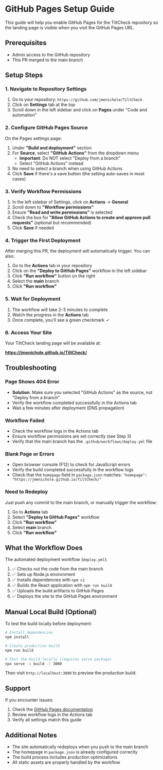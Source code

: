 # GitHub Pages Setup Guide

This guide will help you enable GitHub Pages for the TiltCheck repository so the landing page is visible when you visit the GitHub Pages URL.

## Prerequisites

- Admin access to the GitHub repository
- This PR merged to the main branch

## Setup Steps

### 1. Navigate to Repository Settings

1. Go to your repository: `https://github.com/jmenichole/TiltCheck`
2. Click on **Settings** tab at the top
3. Scroll down in the left sidebar and click on **Pages** under "Code and automation"

### 2. Configure GitHub Pages Source

On the Pages settings page:

1. Under **"Build and deployment"** section
2. For **Source**, select **"GitHub Actions"** from the dropdown menu
   - **Important**: Do NOT select "Deploy from a branch"
   - Select "GitHub Actions" instead
3. No need to select a branch when using GitHub Actions
4. Click **Save** if there's a save button (the setting auto-saves in most cases)

### 3. Verify Workflow Permissions

1. In the left sidebar of Settings, click on **Actions** → **General**
2. Scroll down to **"Workflow permissions"**
3. Ensure **"Read and write permissions"** is selected
4. Check the box for **"Allow GitHub Actions to create and approve pull requests"** (optional but recommended)
5. Click **Save** if needed

### 4. Trigger the First Deployment

After merging this PR, the deployment will automatically trigger. You can also:

1. Go to the **Actions** tab in your repository
2. Click on the **"Deploy to GitHub Pages"** workflow in the left sidebar
3. Click **"Run workflow"** button on the right
4. Select the **main** branch
5. Click **"Run workflow"**

### 5. Wait for Deployment

1. The workflow will take 2-3 minutes to complete
2. Watch the progress in the **Actions** tab
3. Once complete, you'll see a green checkmark ✓

### 6. Access Your Site

Your TiltCheck landing page will be available at:

**https://jmenichole.github.io/TiltCheck/**

## Troubleshooting

### Page Shows 404 Error

- **Solution**: Make sure you selected "GitHub Actions" as the source, not "Deploy from a branch"
- Verify the workflow completed successfully in the Actions tab
- Wait a few minutes after deployment (DNS propagation)

### Workflow Failed

- Check the workflow logs in the Actions tab
- Ensure workflow permissions are set correctly (see Step 3)
- Verify that the main branch has the `.github/workflows/deploy.yml` file

### Blank Page or Errors

- Open browser console (F12) to check for JavaScript errors
- Verify the build completed successfully in the workflow logs
- Check that the `homepage` field in `package.json` matches: `"homepage": "https://jmenichole.github.io/TiltCheck/"`

### Need to Redeploy

Just push any commit to the main branch, or manually trigger the workflow:

1. Go to **Actions** tab
2. Select **"Deploy to GitHub Pages"** workflow
3. Click **"Run workflow"**
4. Select **main** branch
5. Click **"Run workflow"**

## What the Workflow Does

The automated deployment workflow (`deploy.yml`):

1. ✅ Checks out the code from the main branch
2. ✅ Sets up Node.js environment
3. ✅ Installs dependencies with `npm ci`
4. ✅ Builds the React application with `npm run build`
5. ✅ Uploads the build artifacts to GitHub Pages
6. ✅ Deploys the site to the GitHub Pages environment

## Manual Local Build (Optional)

To test the build locally before deployment:

```bash
# Install dependencies
npm install

# Create production build
npm run build

# Test the build locally (requires serve package)
npx serve -s build -l 3000
```

Then visit `http://localhost:3000` to preview the production build.

## Support

If you encounter issues:

1. Check the [GitHub Pages documentation](https://docs.github.com/en/pages/getting-started-with-github-pages/configuring-a-publishing-source-for-your-github-pages-site#publishing-with-a-custom-github-actions-workflow)
2. Review workflow logs in the Actions tab
3. Verify all settings match this guide

## Additional Notes

- The site automatically redeploys when you push to the main branch
- The homepage in `package.json` is already configured correctly
- The build process includes production optimizations
- All static assets are properly handled by the workflow
